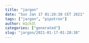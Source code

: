 ```yaml
---
title: "jargon"
date: "Sun Jan 17 01:28:38 CET 2021"
tags: ["jargon", "pipotron"]
author: m1ch3l
categories: ["generated"]
slug: "jargon/2021-01-17-01:28:38"
---
```



